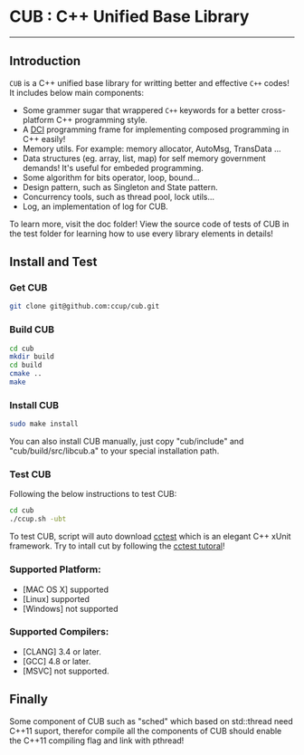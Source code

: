 # CUB : C++ Unified Base Library

***

## Introduction

`CUB` is a C\++ unified base library for writting better and effective `C++` codes! It includes below main components:
- Some grammer sugar that wrappered `C++` keywords for a better cross-platform C++ programming style.
- A [DCI](https://en.wikipedia.org/wiki/Data,_context_and_interaction) programming frame for implementing composed programming in C++ easily!
- Memory utils. For example: memory allocator,  AutoMsg, TransData ...
- Data structures (eg. array, list, map) for self memory government demands! It's useful for embeded programming.
- Some algorithm for bits operator, loop, bound...
- Design pattern, such as Singleton and State pattern.
- Concurrency tools, such as thread pool, lock utils... 
- Log, an implementation of log for CUB.

To learn more, visit the doc folder! View the source code of tests of CUB in the test folder for learning how to use every library elements in details!

## Install and Test

### Get CUB

~~~ bash
git clone git@github.com:ccup/cub.git
~~~

### Build CUB

~~~ bash
cd cub
mkdir build
cd build
cmake ..
make
~~~

### Install CUB

~~~ bash
sudo make install
~~~

You can also install CUB manually, just copy "cub/include" and "cub/build/src/libcub.a" to your special installation path.

### Test CUB

Following the below instructions to test CUB:

~~~ bash
cd cub
./ccup.sh -ubt
~~~

To test CUB, script will auto download [cctest](https://github.com:ccup/cctest) which is an elegant C\++ xUnit framework. Try to intall cut by following the [cctest tutoral](https://github.com/ccup/cctest/blob/master/README.md)!

### Supported Platform:

- [MAC OS X] supported
- [Linux] supported
- [Windows] not supported

### Supported Compilers:

- [CLANG] 3.4 or later.
- [GCC] 4.8 or later.
- [MSVC] not supported.

## Finally

Some component of CUB such as "sched" which based on std::thread need C\++11 suport, therefor compile all the components of CUB should enable the C\++11 compiling flag and link with pthread!

